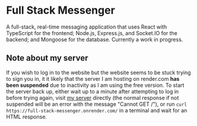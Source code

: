 # Full Stack Messenger

A full-stack, real-time messaging application that uses React with TypeScript for the frontend; Node.js, Express.js, and Socket.IO for the backend; and Mongoose for the database. Currently a work in progress.

## Note about my server

If you wish to log in to the website but the website seems to be stuck trying to sign you in, it it likely that the server I am hosting on render.com **has been suspended** due to inactivity as I am using the free version. To start the server back up, either wait up to a minute after attempting to log in before trying again, visit [my server](https://full-stack-messenger.onrender.com/) directly (the normal response if not suspended will be an error with the message "Cannot GET /"), or run `curl https://full-stack-messenger.onrender.com/` in a terminal and wait for an HTML response.
